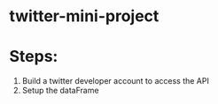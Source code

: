 # twitter-mini-project

# Steps:
1. Build a twitter developer account to access the API
2. Setup the dataFrame